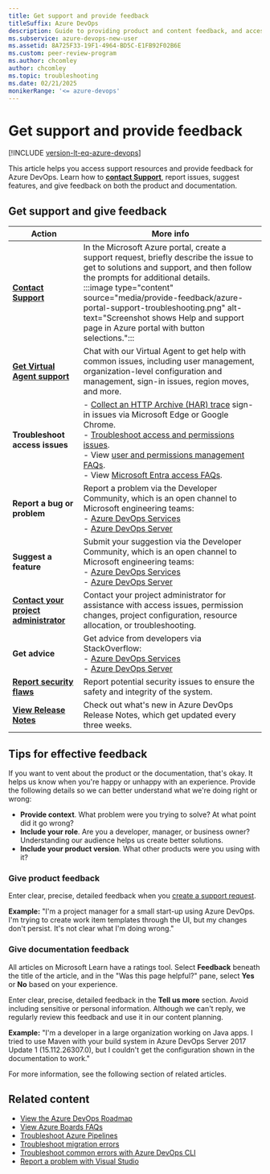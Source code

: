 ```yaml
---
title: Get support and provide feedback
titleSuffix: Azure DevOps
description: Guide to providing product and content feedback, and accessing support resources in Azure DevOps.
ms.subservice: azure-devops-new-user
ms.assetid: 8A725F33-19F1-4964-BD5C-E1FB92F02B6E
ms.custom: peer-review-program
ms.author: chcomley
author: chcomley
ms.topic: troubleshooting
ms.date: 02/21/2025
monikerRange: '<= azure-devops'
---
```


# Get support and provide feedback

[!INCLUDE [version-lt-eq-azure-devops](../includes/version-lt-eq-azure-devops.md)]

This article helps you access support resources and provide feedback for Azure DevOps. Learn how to [**contact Support**](https://azure.microsoft.com/support/create-ticket/), report issues, suggest features, and give feedback on both the product and documentation.

## Get support and give feedback

| Action | More info |
|---------|---------|
| [**Contact Support**](https://azure.microsoft.com/support/create-ticket/) | In the Microsoft Azure portal, create a support request, briefly describe the issue to get to solutions and support, and then follow the prompts for additional details.<br>:::image type="content" source="media/provide-feedback/azure-portal-support-troubleshooting.png" alt-text="Screenshot shows Help and support page in Azure portal with button selections."::: |
| [**Get Virtual Agent support**](https://go.microsoft.com/fwlink/?linkid=2160944) | Chat with our Virtual Agent to get help with common issues, including user management, organization-level configuration and management, sign-in issues, region moves, and more. |
|**Troubleshoot access issues** |- [Collect an HTTP Archive (HAR) trace](capture-browser-trace.md) sign-in issues via Microsoft Edge or Google Chrome.<br>- [Troubleshoot access and permissions issues](../organizations/security/troubleshoot-permissions.md).<br>- View [user and permissions management FAQs](../organizations/accounts/faq-user-and-permissions-management.yml).<br>- View [Microsoft Entra access FAQs](../organizations/accounts/faq-azure-access.yml).|
| **Report a bug or problem** | Report a problem via the Developer Community, which is an open channel to Microsoft engineering teams:<br>- [Azure DevOps Services](https://developercommunity.visualstudio.com/AzureDevOps)<br>- [Azure DevOps Server](https://developercommunity.visualstudio.com/AzureDevOpsServerTFS) |
| **Suggest a feature**|  Submit your suggestion via the Developer Community, which is an open channel to Microsoft engineering teams:<br>- [Azure DevOps Services](https://developercommunity.visualstudio.com/AzureDevOps)<br>- [Azure DevOps Server](https://developercommunity.visualstudio.com/AzureDevOpsServerTFS) |
|[**Contact your project administrator**](../organizations/security/look-up-project-administrators.md) | Contact your project administrator for assistance with access issues, permission changes, project configuration, resource allocation, or troubleshooting. |
| **Get advice** | Get advice from developers via StackOverflow:<br>- [Azure DevOps Services](https://stackoverflow.com/questions/tagged/vsts)<br>- [Azure DevOps Server](https://stackoverflow.com/questions/tagged/tfs) |
| [**Report security flaws**](https://www.microsoft.com/msrc/faqs-report-an-issue?rtc=1) | Report potential security issues to ensure the safety and integrity of the system. |
| [**View Release Notes**](/azure/devops/release-notes/features-timeline-released) | Check out what's new in Azure DevOps Release Notes, which get updated every three weeks. |

## Tips for effective feedback

If you want to vent about the product or the documentation, that's okay. It helps us know when you're happy or unhappy with an experience. Provide the following details so we can better understand what we're doing right or wrong:

* **Provide context**. What problem were you trying to solve? At what point did it go wrong?
* **Include your role**. Are you a developer, manager, or business owner? Understanding our audience helps us create better solutions.
* **Include your product version**. What other products were you using with it?

### Give product feedback

Enter clear, precise, detailed feedback when you [create a support request](https://azure.microsoft.com/support/create-ticket/).

**Example:** "I'm a project manager for a small start-up using Azure DevOps. I'm trying to create work item templates through the UI, but my changes don't persist. It's not clear what I'm doing wrong."

### Give documentation feedback

All articles on Microsoft Learn have a ratings tool. Select **Feedback** beneath the title of the article, and in the "Was this page helpful?" pane, select **Yes** or **No** based on your experience.

Enter clear, precise, detailed feedback in the **Tell us more** section. Avoid including sensitive or personal information. Although we can't reply, we regularly review this feedback and use it in our content planning.

**Example:** "I'm a developer in a large organization working on Java apps. I tried to use Maven with your build system in Azure DevOps Server 2017 Update 1 (15.112.26307.0), but I couldn't get the configuration shown in the documentation to work."

For more information, see the following section of related articles.

## Related content

* [View the Azure DevOps Roadmap](/azure/devops/release-notes/features-timeline)
* [View Azure Boards FAQs](../boards/faqs.yml)
* [Troubleshoot Azure Pipelines](../pipelines/troubleshooting/troubleshooting.md)
* [Troubleshoot migration errors](../migrate/migration-troubleshooting.md)
* [Troubleshoot common errors with Azure DevOps CLI](../cli/troubleshooting.md)
* [Report a problem with Visual Studio](/visualstudio/ide/how-to-report-a-problem-with-visual-studio-2017)

